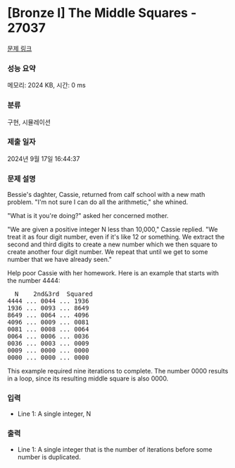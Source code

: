 # [Bronze I] The Middle Squares - 27037 

[문제 링크](https://www.acmicpc.net/problem/27037) 

### 성능 요약

메모리: 2024 KB, 시간: 0 ms

### 분류

구현, 시뮬레이션

### 제출 일자

2024년 9월 17일 16:44:37

### 문제 설명

<p>Bessie's daghter, Cassie, returned from calf school with a new math problem. "I'm not sure I can do all the arithmetic," she whined.</p>

<p>"What is it you're doing?" asked her concerned mother.</p>

<p>"We are given a positive integer N less than 10,000," Cassie replied. "We treat it as four digit number, even if it's like 12 or something. We extract the second and third digits to create a new number which we then square to create another four digit number. We repeat that until we get to some number that we have already seen."</p>

<p>Help poor Cassie with her homework. Here is an example that starts with the number 4444:</p>

<pre>  N    2nd&3rd  Squared
4444 ... 0044 ... 1936
1936 ... 0093 ... 8649
8649 ... 0064 ... 4096
4096 ... 0009 ... 0081
0081 ... 0008 ... 0064
0064 ... 0006 ... 0036
0036 ... 0003 ... 0009
0009 ... 0000 ... 0000
0000 ... 0000 ... 0000</pre>

<p>This example required nine iterations to complete. The number 0000 results in a loop, since its resulting middle square is also 0000.</p>

### 입력 

 <ul>
	<li>Line 1: A single integer, N</li>
</ul>

### 출력 

 <ul>
	<li>Line 1: A single integer that is the number of iterations before some number is  duplicated.</li>
</ul>

